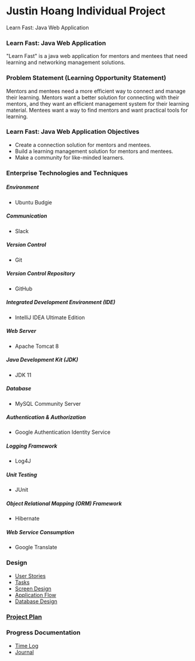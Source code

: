 # Justin Hoang Individual Project
Learn Fast: Java Web Application

### Learn Fast: Java Web Application
"Learn Fast" is a java web application for mentors and mentees that need learning and networking management solutions.

### Problem Statement (Learning Opportunity Statement)
Mentors and mentees need a more efficient way to connect and manage their learning. Mentors want a better solution for connecting with their mentors, and they want an efficient management system for their learning material. Mentees want a way to find mentors and want practical tools for learning.

### Learn Fast: Java Web Application Objectives
* Create a connection solution for mentors and mentees.
* Build a learning management solution for mentors and mentees.
* Make a community for like-minded learners.

### Enterprise Technologies and Techniques

##### Environment
* Ubuntu Budgie

##### Communication
* Slack 

##### Version Control
* Git

##### Version Control Repository
* GitHub

##### Integrated Development Environment (IDE)
* IntelliJ IDEA Ultimate Edition

##### Web Server
* Apache Tomcat 8

##### Java Development Kit (JDK)
* JDK 11

##### Database
* MySQL Community Server

##### Authentication & Authorization
* Google Authentication Identity Service

##### Logging Framework
* Log4J

##### Unit Testing
* JUnit

##### Object Relational Mapping (ORM) Framework
* Hibernate

##### Web Service Consumption
* Google Translate

### Design

* [User Stories](design-documents/user-stories.md)
* [Tasks](design-documents/tasks.md)
* [Screen Design](design-documents/screen-designs.md)
* [Application Flow](design-documents/application-flow.md)
* [Database Design](design-documents/database-diagram.png)

### [Project Plan](project-plan.md)

### Progress Documentation

* [Time Log](time-log.md)
* [Journal](journal.md)